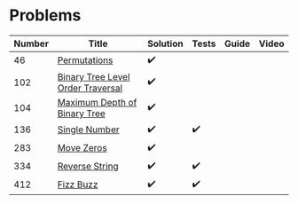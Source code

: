 # Problems

| Number | Title                                                                                                             | Solution           | Tests              | Guide | Video |
| ------ | ----------------------------------------------------------------------------------------------------------------- | ------------------ | ------------------ | ----- | ----- |
| 46     | [Permutations](https://leetcode.com/problems/permutations/submissions/1)                                          | :heavy_check_mark: |                    |       |       |
| 102    | [Binary Tree Level Order Traversal](https://leetcode.com/problems/binary-tree-level-order-traversal/description/) | :heavy_check_mark: |                    |       |       |
| 104    | [Maximum Depth of Binary Tree](https://leetcode.com/problems/single-number/description/)                          | :heavy_check_mark: |                    |       |       |
| 136    | [Single Number](https://leetcode.com/problems/single-number/description/)                                         | :heavy_check_mark: | :heavy_check_mark: |       |       |
| 283    | [Move Zeros](https://leetcode.com/problems/move-zeroes/description/)                                              | :heavy_check_mark: |                    |       |       |
| 334    | [Reverse String](https://leetcode.com/problems/reverse-string/description/)                                       | :heavy_check_mark: | :heavy_check_mark: |       |       |
| 412    | [Fizz Buzz](https://leetcode.com/problems/fizz-buzz/description/)                                                 | :heavy_check_mark: | :heavy_check_mark: |       |       |

